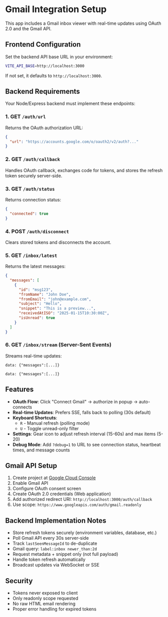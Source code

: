 # Gmail Integration Setup

This app includes a Gmail inbox viewer with real-time updates using OAuth 2.0 and the Gmail API.

## Frontend Configuration

Set the backend API base URL in your environment:

```bash
VITE_API_BASE=http://localhost:3000
```

If not set, it defaults to `http://localhost:3000`.

## Backend Requirements

Your Node/Express backend must implement these endpoints:

### 1. GET `/auth/url`
Returns the OAuth authorization URL:
```json
{
  "url": "https://accounts.google.com/o/oauth2/v2/auth?..."
}
```

### 2. GET `/auth/callback`
Handles OAuth callback, exchanges code for tokens, and stores the refresh token securely server-side.

### 3. GET `/auth/status`
Returns connection status:
```json
{
  "connected": true
}
```

### 4. POST `/auth/disconnect`
Clears stored tokens and disconnects the account.

### 5. GET `/inbox/latest`
Returns the latest messages:
```json
{
  "messages": [
    {
      "id": "msg123",
      "fromName": "John Doe",
      "fromEmail": "john@example.com",
      "subject": "Hello",
      "snippet": "This is a preview...",
      "receivedAtISO": "2025-01-15T10:30:00Z",
      "isUnread": true
    }
  ]
}
```

### 6. GET `/inbox/stream` (Server-Sent Events)
Streams real-time updates:
```
data: {"messages":[...]}

data: {"messages":[...]}
```

## Features

- **OAuth Flow**: Click "Connect Gmail" → authorize in popup → auto-connects
- **Real-time Updates**: Prefers SSE, falls back to polling (30s default)
- **Keyboard Shortcuts**:
  - `R` - Manual refresh (polling mode)
  - `U` - Toggle unread-only filter
- **Settings**: Gear icon to adjust refresh interval (15-60s) and max items (5-20)
- **Debug Mode**: Add `?debug=1` to URL to see connection status, heartbeat times, and message counts

## Gmail API Setup

1. Create project at [Google Cloud Console](https://console.cloud.google.com)
2. Enable Gmail API
3. Configure OAuth consent screen
4. Create OAuth 2.0 credentials (Web application)
5. Add authorized redirect URI: `http://localhost:3000/auth/callback`
6. Use scope: `https://www.googleapis.com/auth/gmail.readonly`

## Backend Implementation Notes

- Store refresh tokens securely (environment variables, database, etc.)
- Poll Gmail API every 30s server-side
- Track `lastSeenMessageId` to de-duplicate
- Gmail query: `label:inbox newer_than:2d`
- Request metadata + snippet only (not full payload)
- Handle token refresh automatically
- Broadcast updates via WebSocket or SSE

## Security

- Tokens never exposed to client
- Only readonly scope requested
- No raw HTML email rendering
- Proper error handling for expired tokens
